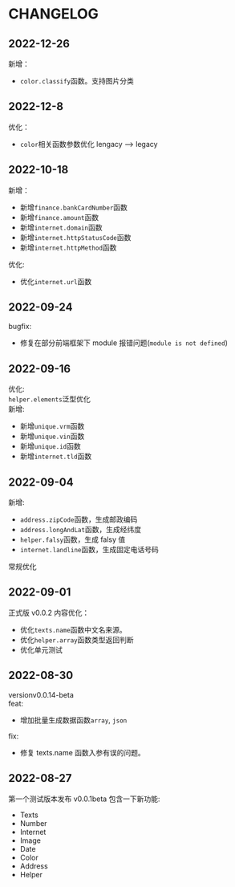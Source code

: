 # CHANGELOG

## 2022-12-26

新增：

- `color.classify`函数。支持图片分类

## 2022-12-8

优化：

- `color`相关函数参数优化 lengacy --> legacy

## 2022-10-18

新增：

- 新增`finance.bankCardNumber`函数
- 新增`finance.amount`函数
- 新增`internet.domain`函数
- 新增`internet.httpStatusCode`函数
- 新增`internet.httpMethod`函数

优化:

- 优化`internet.url`函数

## 2022-09-24

bugfix:

- 修复在部分前端框架下 module 报错问题(`module is not defined`)

## 2022-09-16

优化:  
`helper.elements`泛型优化  
新增:

- 新增`unique.vrm`函数
- 新增`unique.vin`函数
- 新增`unique.id`函数
- 新增`internet.tld`函数

## 2022-09-04

新增:

- `address.zipCode`函数，生成邮政编码
- `address.longAndLat`函数，生成经纬度
- `helper.falsy`函数，生成 falsy 值
- `internet.landline`函数，生成固定电话号码

常规优化

## 2022-09-01

正式版 v0.0.2 内容优化：

- 优化`texts.name`函数中文名来源。
- 优化`helper.array`函数类型返回判断
- 优化单元测试

## 2022-08-30

versionv0.0.14-beta  
feat:

- 增加批量生成数据函数`array`, `json`

fix:

- 修复 texts.name 函数入参有误的问题。

## 2022-08-27

第一个测试版本发布 v0.0.1beta 包含一下新功能:

- Texts
- Number
- Internet
- Image
- Date
- Color
- Address
- Helper
